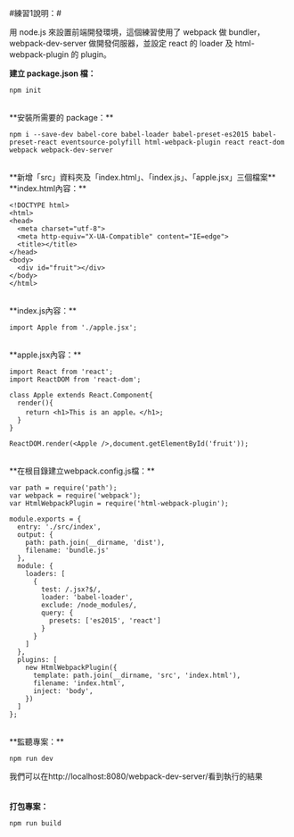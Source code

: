 #練習1說明：#

用 node.js 來設置前端開發環境，這個練習使用了 webpack 做 bundler，webpack-dev-server 做開發伺服器，並設定 react 的 loader 及 html-webpack-plugin 的 plugin。<br>

**建立 package.json 檔：**

    npm init
<br>
**安裝所需要的 package：**

    npm i --save-dev babel-core babel-loader babel-preset-es2015 babel-preset-react eventsource-polyfill html-webpack-plugin react react-dom webpack webpack-dev-server
<br>
**新增「src」資料夾及「index.html」、「index.js」、「apple.jsx」三個檔案**
<br>
**index.html內容：**

    <!DOCTYPE html>
    <html>
    <head>
      <meta charset="utf-8">
      <meta http-equiv="X-UA-Compatible" content="IE=edge">
      <title></title>
    </head>
    <body>
      <div id="fruit"></div>
    </body>
    </html>
<br>
**index.js內容：**

    import Apple from './apple.jsx';
<br>
**apple.jsx內容：**

    import React from 'react';
    import ReactDOM from 'react-dom';
    
    class Apple extends React.Component{
      render(){
        return <h1>This is an apple。</h1>;
      }
    }
    
    ReactDOM.render(<Apple />,document.getElementById('fruit'));
<br>
**在根目錄建立webpack.config.js檔：**

    var path = require('path');
    var webpack = require('webpack');
    var HtmlWebpackPlugin = require('html-webpack-plugin');
    
    module.exports = {
      entry: './src/index',
      output: {
        path: path.join(__dirname, 'dist'),
        filename: 'bundle.js'
      },
      module: {
        loaders: [
          {
            test: /.jsx?$/,
            loader: 'babel-loader',
            exclude: /node_modules/,
            query: {
              presets: ['es2015', 'react']
            }
          }
        ]
      },
      plugins: [
        new HtmlWebpackPlugin({
          template: path.join(__dirname, 'src', 'index.html'),
          filename: 'index.html',
          inject: 'body',
        })
      ]
    };
<br>
**監聽專案：**

    npm run dev

我們可以在http://localhost:8080/webpack-dev-server/看到執行的結果
<br><br><br>
**打包專案：**

    npm run build

